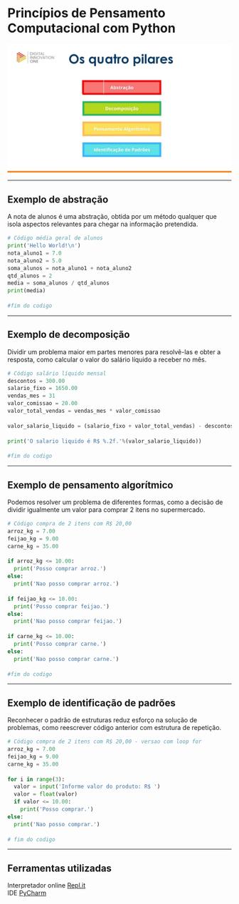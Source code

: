 # Princípios de Pensamento Computacional com Python

<p align="center"><img src="https://github.com/rosacarla/DIO-cloud-data-engineer/blob/main/007%20pensamento-computacional-python/quatro-pilares.jpg" width="750"></p>

---

## Exemplo de abstração

A nota de alunos é uma abstração, obtida por um método qualquer que isola aspectos relevantes para chegar na informação pretendida. </br>
```python
# Código média geral de alunos
print('Hello World!\n')
nota_aluno1 = 7.0
nota_aluno2 = 5.0
soma_alunos = nota_aluno1 + nota_aluno2
qtd_alunos = 2
media = soma_alunos / qtd_alunos
print(media)

#fim do codigo
```
---

## Exemplo de decomposição

Dividir um problema maior em partes menores para resolvê-las e obter a resposta, como calcular o valor do salário líquido a receber no mês. </br>
```python
# Código salário líquido mensal
descontos = 300.00
salario_fixo = 1650.00
vendas_mes = 31
valor_comissao = 20.00
valor_total_vendas = vendas_mes * valor_comissao

valor_salario_liquido = (salario_fixo + valor_total_vendas) - descontos

print('O salario liquido é R$ %.2f.'%(valor_salario_liquido))

#fim do codigo
```

---

## Exemplo de pensamento algorítmico

Podemos resolver um problema de diferentes formas, como a decisão de dividir igualmente um valor para comprar 2 itens no supermercado. </br>
```python
# Código compra de 2 itens com R$ 20,00 
arroz_kg = 7.00
feijao_kg = 9.00
carne_kg = 35.00

if arroz_kg <= 10.00:
  print('Posso comprar arroz.')
else:
  print('Nao posso comprar arroz.')  

if feijao_kg <= 10.00:
  print('Posso comprar feijao.')
else:
  print('Nao posso comprar feijao.')  

if carne_kg <= 10.00:
  print('Posso comprar carne.')
else:
  print('Nao posso comprar carne.') 

#fim do codigo
```

---

## Exemplo de identificação de padrões

Reconhecer o padrão de estruturas reduz esforço na solução de problemas, como reescrever código anterior com estrutura de repetição. </br>
```python
# Código compra de 2 itens com R$ 20,00 - versao com loop for
arroz_kg = 7.00
feijao_kg = 9.00
carne_kg = 35.00

for i in range(3):
  valor = input('Informe valor do produto: R$ ')
  valor = float(valor)
  if valor <= 10.00:
    print('Posso comprar.')
else:
  print('Nao posso comprar.')  

# fim do codigo
```

---

## Ferramentas utilizadas

Interpretador online [Repl.it](https://replit.com/) </br>
IDE [PyCharm](https://www.jetbrains.com/pycharm/promo/)
